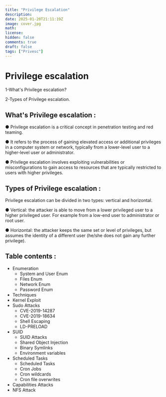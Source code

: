 ```yaml
---
title: "Privilege Escalation"
description: 
date: 2025-01-20T21:11:19Z
image: cover.jpg
math: 
license: 
hidden: false
comments: true
draft: false
tags: ["Privesc"]
---
```



# Privilege escalation 

1-What's Privilege escalation?

2-Types of Privilege escalation.

## What's Privilege escalation :

● Privilege escalation is a critical concept in penetration testing and red
teaming.

● It refers to the process of gaining elevated access or additional privileges
in a computer system or network, typically from a lower-level user to a
higher-level user or administrator.

● Privilege escalation involves exploiting vulnerabilities or
misconfigurations to gain access to resources that are typically restricted
to users with higher privileges.

## Types of Privilege escalation :
Privilege escalation can be divided in two types: vertical and horizontal.

● Vertical: the attacker is able to move from a lower privileged user to a
higher privileged user. For example from a low-end user to administrator
or root user.

● Horizontal: the attacker keeps the same set or level of privileges, but
assumes the identity of a different user (he/she does not gain any further
privilege).

## Table contents :

- Enumeration 
    - System and User Enum
	- Files Enum
	- Network Enum
	- Password Enum
- Techniques
-  Kernel Exploit
- Sudo Attacks
	- CVE-2019-14287
	- CVE-2019-18634
	- Shell Escaping
	- LD-PRELOAD
- SUID
	- SUID Attacks
	- Shared Object Injection
	- Binary Symlinks
	- Environment variables
- Scheduled Tasks
	- Scheduled Tasks
	- Cron Jobs
	- Cron wildcards
	- Cron file overwrites
- Capabilities Attacks
- NFS Attack